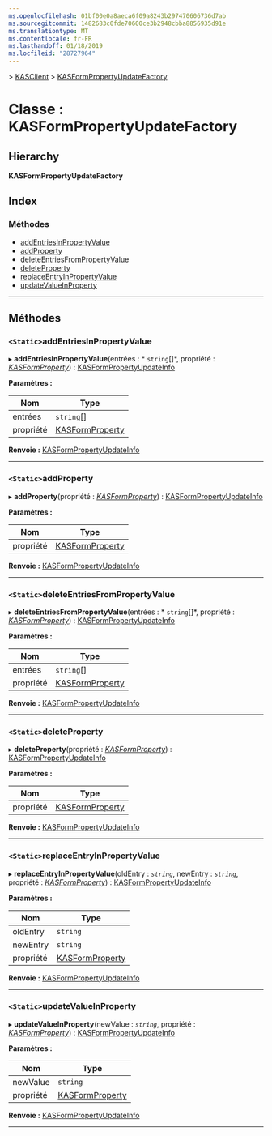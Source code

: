 ```yaml
---
ms.openlocfilehash: 01bf00e0a8aeca6f09a8243b297470606736d7ab
ms.sourcegitcommit: 1482683c0fde70600ce3b2948cbba8856935d91e
ms.translationtype: MT
ms.contentlocale: fr-FR
ms.lasthandoff: 01/18/2019
ms.locfileid: "28727964"
---
```

[](../README.md) > [KASClient](../modules/kasclient.md) > [KASFormPropertyUpdateFactory](../classes/kasclient.kasformpropertyupdatefactory.md)

# <a name="class-kasformpropertyupdatefactory"></a>Classe : KASFormPropertyUpdateFactory

## <a name="hierarchy"></a>Hierarchy

**KASFormPropertyUpdateFactory**

## <a name="index"></a>Index

### <a name="methods"></a>Méthodes

* [addEntriesInPropertyValue](kasclient.kasformpropertyupdatefactory.md#addentriesinpropertyvalue)
* [addProperty](kasclient.kasformpropertyupdatefactory.md#addproperty)
* [deleteEntriesFromPropertyValue](kasclient.kasformpropertyupdatefactory.md#deleteentriesfrompropertyvalue)
* [deleteProperty](kasclient.kasformpropertyupdatefactory.md#deleteproperty)
* [replaceEntryInPropertyValue](kasclient.kasformpropertyupdatefactory.md#replaceentryinpropertyvalue)
* [updateValueInProperty](kasclient.kasformpropertyupdatefactory.md#updatevalueinproperty)

---

## <a name="methods"></a>Méthodes

<a id="addentriesinpropertyvalue"></a>

### <a name="static-addentriesinpropertyvalue"></a>`<Static>`addEntriesInPropertyValue

▸ **addEntriesInPropertyValue**(entrées : * `string`[]*, propriété : *[KASFormProperty](kasclient.kasformproperty.md)*) : [KASFormPropertyUpdateInfo](kasclient.kasformpropertyupdateinfo.md)

**Paramètres :**

| Nom | Type |
| ------ | ------ |
| entrées | `string`[] |
| propriété | [KASFormProperty](kasclient.kasformproperty.md) |

**Renvoie :** [KASFormPropertyUpdateInfo](kasclient.kasformpropertyupdateinfo.md)

___

<a id="addproperty"></a>

### <a name="static-addproperty"></a>`<Static>`addProperty

▸ **addProperty**(propriété : *[KASFormProperty](kasclient.kasformproperty.md)*) : [KASFormPropertyUpdateInfo](kasclient.kasformpropertyupdateinfo.md)

**Paramètres :**

| Nom | Type |
| ------ | ------ |
| propriété | [KASFormProperty](kasclient.kasformproperty.md) |

**Renvoie :** [KASFormPropertyUpdateInfo](kasclient.kasformpropertyupdateinfo.md)

___

<a id="deleteentriesfrompropertyvalue"></a>

### <a name="static-deleteentriesfrompropertyvalue"></a>`<Static>`deleteEntriesFromPropertyValue

▸ **deleteEntriesFromPropertyValue**(entrées : * `string`[]*, propriété : *[KASFormProperty](kasclient.kasformproperty.md)*) : [KASFormPropertyUpdateInfo](kasclient.kasformpropertyupdateinfo.md)

**Paramètres :**

| Nom | Type |
| ------ | ------ |
| entrées | `string`[] |
| propriété | [KASFormProperty](kasclient.kasformproperty.md) |

**Renvoie :** [KASFormPropertyUpdateInfo](kasclient.kasformpropertyupdateinfo.md)

___

<a id="deleteproperty"></a>

### <a name="static-deleteproperty"></a>`<Static>`deleteProperty

▸ **deleteProperty**(propriété : *[KASFormProperty](kasclient.kasformproperty.md)*) : [KASFormPropertyUpdateInfo](kasclient.kasformpropertyupdateinfo.md)

**Paramètres :**

| Nom | Type |
| ------ | ------ |
| propriété | [KASFormProperty](kasclient.kasformproperty.md) |

**Renvoie :** [KASFormPropertyUpdateInfo](kasclient.kasformpropertyupdateinfo.md)

___

<a id="replaceentryinpropertyvalue"></a>

### <a name="static-replaceentryinpropertyvalue"></a>`<Static>`replaceEntryInPropertyValue

▸ **replaceEntryInPropertyValue**(oldEntry : *`string`*, newEntry : *`string`*, propriété : *[KASFormProperty](kasclient.kasformproperty.md)*) : [KASFormPropertyUpdateInfo](kasclient.kasformpropertyupdateinfo.md)

**Paramètres :**

| Nom | Type |
| ------ | ------ |
| oldEntry | `string` |
| newEntry | `string` |
| propriété | [KASFormProperty](kasclient.kasformproperty.md) |

**Renvoie :** [KASFormPropertyUpdateInfo](kasclient.kasformpropertyupdateinfo.md)

___

<a id="updatevalueinproperty"></a>

### <a name="static-updatevalueinproperty"></a>`<Static>`updateValueInProperty

▸ **updateValueInProperty**(newValue : *`string`*, propriété : *[KASFormProperty](kasclient.kasformproperty.md)*) : [KASFormPropertyUpdateInfo](kasclient.kasformpropertyupdateinfo.md)

**Paramètres :**

| Nom | Type |
| ------ | ------ |
| newValue | `string` |
| propriété | [KASFormProperty](kasclient.kasformproperty.md) |

**Renvoie :** [KASFormPropertyUpdateInfo](kasclient.kasformpropertyupdateinfo.md)

___

